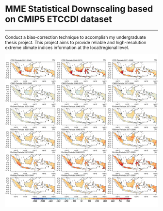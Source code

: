# MME Statistical Downscaling based on CMIP5 ETCCDI dataset
-----------------------------------------------------------

Conduct a bias-correction technique to accomplish my undergraduate thesis project. This project aims to provide reliable and high-resolution extreme climate indices information at the local/regional level.


![relative_obs_final_plot_allperiod__indices](https://github.com/JassLyn1001/MMEDownscaling/blob/f620851cc23125656578a900ee908c69dbb93d4a/relative_obs_final_plot_allperiod__indices.png)
